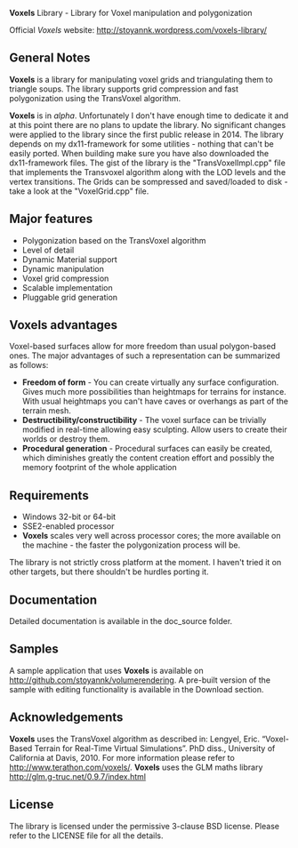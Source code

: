 **Voxels** Library - Library for Voxel manipulation and polygonization

Official *Voxels* website: http://stoyannk.wordpress.com/voxels-library/

## General Notes

**Voxels** is a library for manipulating voxel grids and triangulating them to
triangle soups. The library supports grid compression and fast polygonization
using the TransVoxel algorithm.

**Voxels** is in *alpha*. Unfortunately I don't have enough time to dedicate it and at this point there are no plans to update the library. No significant changes were applied to the library since the first public release in 2014.
The library depends on my dx11-framework for some utilities - nothing that can't be easily ported. When building make sure you have also downloaded the dx11-framework files.
The gist of the library is the "TransVoxelImpl.cpp" file that implements the Transvoxel algorithm along with the LOD levels and the vertex transitions. The Grids can be sompressed and saved/loaded to disk - take a look at the "VoxelGrid.cpp" file.

## Major features
 - Polygonization based on the TransVoxel algorithm
 - Level of detail
 - Dynamic Material support
 - Dynamic manipulation
 - Voxel grid compression
 - Scalable implementation
 - Pluggable grid generation
 
## Voxels advantages
Voxel-based surfaces allow for more freedom than usual polygon-based ones. The major advantages of such a representation 
can be summarized as follows:

 - **Freedom of form** - You can create virtually any surface configuration. Gives much more possibilities than heightmaps for terrains
 for instance. With usual heightmaps you can't have caves or overhangs as part of the terrain mesh.
 - **Destructibility/constructibility** - The voxel surface can be trivially modified in real-time allowing easy sculpting. Allow users 
 to create their worlds or destroy them.
 - **Procedural generation** - Procedural surfaces can easily be created, which diminishes greatly the content creation effort and possibly 
 the memory footprint of the whole application
 
## Requirements
 - Windows 32-bit or 64-bit
 - SSE2-enabled processor
 - **Voxels** scales very well across processor cores; the more available on the machine - the faster the polygonization process will be.

The library is not strictly cross platform at the moment. I haven't tried it on other targets, but there shouldn't be hurdles porting it.
 
## Documentation

Detailed documentation is available in the doc_source folder.
 
## Samples

A sample application that uses **Voxels** is available on http://github.com/stoyannk/volumerendering. A pre-built version of the sample with 
editing functionality is available in the Download section.
 
 
## Acknowledgements

**Voxels** uses the TransVoxel algorithm as described in:
 Lengyel, Eric. “Voxel-Based Terrain for Real-Time Virtual Simulations”. PhD diss., University of California at Davis, 2010.
 For more information please refer to http://www.terathon.com/voxels/.
 **Voxels** uses the GLM maths library http://glm.g-truc.net/0.9.7/index.html
 
## License

The library is licensed under the permissive 3-clause BSD license. 
Please refer to the LICENSE file for all the details.
